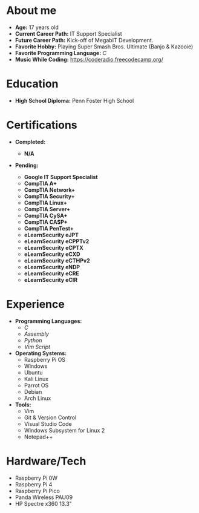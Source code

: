 # About me

- **Age:** 17 years old
- **Current Career Path:** IT Support Specialist
- **Future Career Path:** Kick-off of MegabIT Development.
- **Favorite Hobby:** Playing Super Smash Bros. Ultimate (Banjo & Kazooie)
- **Favorite Programming Language:** *C*
- **Music While Coding:** https://coderadio.freecodecamp.org/

# Education
- **High School Diploma:** Penn Foster High School

# Certifications
- **Completed:**
  - **N/A**

- **Pending:**
  - **Google IT Support Specialist**
  - **CompTIA A+**
  - **CompTIA Network+**
  - **CompTIA Security+**
  - **CompTIA Linux+**
  - **CompTIA Server+**
  - **CompTIA CySA+**
  - **CompTIA CASP+**
  - **CompTIA PenTest+**
  - **eLearnSecurity eJPT**
  - **eLearnSecurity eCPPTv2**
  - **eLearnSecurity eCPTX**
  - **eLearnSecurity eCXD**
  - **eLearnSecurity eCTHPv2**
  - **eLearnSecurity eNDP**
  - **eLearnSecurity eCRE**
  - **eLearnSecurity eCIR**

# Experience

- **Programming Languages:**
  - *C*
  - *Assembly*
  - *Python*
  - *Vim Script*
- **Operating Systems:**
  - Raspberry Pi OS
  - Windows
  - Ubuntu
  - Kali Linux
  - Parrot OS
  - Debian
  - Arch Linux
- **Tools:**
  - Vim
  - Git & Version Control
  - Visual Studio Code
  - Windows Subsystem for Linux 2
  - Notepad++

# Hardware/Tech
  - Raspberry Pi 0W
  - Raspberry Pi 4
  - Raspberry Pi Pico
  - Panda Wireless PAU09
  - HP Spectre x360 13.3"
